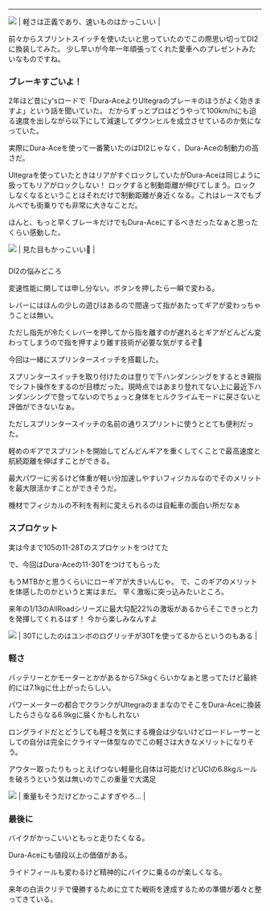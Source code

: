 ---
[![](https://2.bp.blogspot.com/-M29FJjQ_hbw/Xf9690OJHrI/AAAAAAAAAig/uvJGMGqZxQ4iCb350Hil9WKMcJxQ9vzkACK4BGAYYCw/s320/IMG_20191220_201636.jpg)](http://2.bp.blogspot.com/-M29FJjQ_hbw/Xf9690OJHrI/AAAAAAAAAig/uvJGMGqZxQ4iCb350Hil9WKMcJxQ9vzkACK4BGAYYCw/s1600/IMG_20191220_201636.jpg)
| 軽さは正義であり、速いものはかっこいい |


前々からスプリントスイッチを使いたいと思っていたのでこの際思い切ってDI2に換装してみた。
少し早いが今年一年頑張ってくれた愛車へのプレゼントみたいなものですね。



### ブレーキすごいよ！
2年ほど昔にy'sロードで「Dura-AceよりUltegraのブレーキのほうがよく効きますよ」という話を聞いていた。
だからずっとプロはどうやって100km/hにも迫る速度を出しながら以下にして減速してダウンヒルを成立させているのか気になっていた。

実際にDura-Aceを使って一番驚いたのはDI2じゃなく、Dura-Aceの制動力の高さだ。

Ultegraを使っていたときはリアがすぐロックしていたがDura-Aceは同じように扱ってもリアがロックしない！
ロックすると制動距離が伸びてしまう。ロックしなくなるということはそれだけで制動距離が身近くなる。これはレースでもブルベでも街乗りでも非常に大きなことだ。

ほんと、もっと早くブレーキだけでもDura-Aceにするべきだったなぁと思ったくらい感動した。

[![](https://2.bp.blogspot.com/-MIuUZjD-nmY/Xf-AZvKCaII/AAAAAAAAAi0/-f_okMMLGSALpEvqE_606-gtJgZ80lkjwCK4BGAYYCw/s320/IMG_20191222_232922.jpg)](http://2.bp.blogspot.com/-MIuUZjD-nmY/Xf-AZvKCaII/AAAAAAAAAi0/-f_okMMLGSALpEvqE_606-gtJgZ80lkjwCK4BGAYYCw/s1600/IMG_20191222_232922.jpg)
| 見た目もかっこいい💯 |

###
DI2の悩みどころ

変速性能に関しては申し分ない。ボタンを押したら一瞬で変わる。

レバーにはほんの少しの遊びはあるので間違って指があたってギアが変わっちゃうことは無い。

ただし指先が冷たくレバーを押してから指を離すのが遅れるとギアがどんどん変わってしまうので指を押すより離す技術が必要な気がするぞ🤔



今回は一緒にスプリンタースイッチを搭載した。

スプリンタースイッチを取り付けたのは登りで下ハンダンシングをするとき親指でシフト操作をするのが目標だった。現時点ではあまり登れてない上に最近下ハンダンシングで登ってないのでちょっと身体をヒルクライムモードに戻さないと評価ができないなぁ。



ただしスプリンタースイッチの名前の通りスプリントに使うととても便利だった。

軽めのギアでスプリントを開始してどんどんギアを重くしてくことで最高速度と航続距離を伸ばすことができる。

最大パワーに劣るけど体重が軽い分加速しやすいフィジカルなのでそのメリットを最大限活かすことができそうだ。

機材でフィジカルの不利を有利に変えられるのは自転車の面白い所だなぁ



### スプロケット

実は今まで105の11-28Tのスプロケットをつけてた

で、今回はDura-Aceの11-30Tをつけてもらった



もうMTBかと思うくらいにローギアが大きいんじゃ。
で、このギアのメリットを体感したのかというと実はまだ。
早く激坂に突っ込みたいところ。

来年の1/13のAllRoadシリーズに最大勾配22%の激坂があるからそこできっと力を発揮してくれるはず！
今から楽しみなんすよ

[![](https://3.bp.blogspot.com/-nla1tbqqg_c/Xf-BSbF0szI/AAAAAAAAAjE/3ntM9vf8Dm0egHVCLbRL1b_Zzy7q_smkACK4BGAYYCw/s320/IMG_20191222_234046.jpg)](http://3.bp.blogspot.com/-nla1tbqqg_c/Xf-BSbF0szI/AAAAAAAAAjE/3ntM9vf8Dm0egHVCLbRL1b_Zzy7q_smkACK4BGAYYCw/s1600/IMG_20191222_234046.jpg)
| 30Tにしたのはユンボのログリッチが30Tを使ってるからというのもある |



### 軽さ

バッテリーとかモーターとかがあるから7.5kgくらいかなぁと思ってたけど最終的には7.1kgに仕上がったらしい。



パワーメーターの都合でクランクがUltegraのままなのでそこをDura-Aceに換装したらさらなる6.9kgに届くかもしれない



ロングライドだとどうしても軽さを気にする機会は少ないけどロードレーサーとしての自分は完全にクライマー体型なのでこの軽さは大きなメリットになりそう。



アウター取ったりもっとえげつない軽量化自体は可能だけどUCIの6.8kgルールを破ろうという気は無いのでこの重量で大満足

[![](https://2.bp.blogspot.com/-3ru3CK5ndTk/Xf-CHkdiCwI/AAAAAAAAAjQ/01nZDrgbaZU9Jx4OZtxrAvCv3OSROsRQwCK4BGAYYCw/s320/IMG_20191220_201629.jpg)](http://2.bp.blogspot.com/-3ru3CK5ndTk/Xf-CHkdiCwI/AAAAAAAAAjQ/01nZDrgbaZU9Jx4OZtxrAvCv3OSROsRQwCK4BGAYYCw/s1600/IMG_20191220_201629.jpg)
| 重量もそうだけどかっこよすぎやろ... |

### 最後に

バイクがかっこいいともっと走りたくなる。

Dura-Aceにも値段以上の価値がある。

ライドフィールも変わるけど精神的にバイクに乗るのが楽しくなる。



来年の白浜クリテで優勝するために立てた戦術を達成するための準備が着々と整ってきている。
